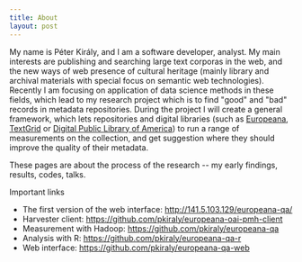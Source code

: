 ```yaml
---
title: About
layout: post
---
```



My name is Péter Király, and I am a software developer, analyst. My main interests are publishing and searching large text corporas in the web, and the new ways of web presence of cultural heritage (mainly library and archival materials with special focus on semantic web technologies). Recently I am focusing on application of data science methods in these fields, which lead to my research project which is to find "good" and "bad" records in metadata repositories. During the project I will create a general framework, which lets repositories and digital libraries (such as [Europeana](http://europeana.eu), [TextGrid](http://textgrid.de) or [Digital Public Library of America](http://dp.la)) to run a range of measurements on the collection, and get suggestion where they should improve the quality of their metadata.

These pages are about the process of the research -- my early findings, results, codes, talks.

Important links

* The first version of the web interface: http://141.5.103.129/europeana-qa/ 
* Harvester client: https://github.com/pkiraly/europeana-oai-pmh-client
* Measurement with Hadoop: https://github.com/pkiraly/europeana-qa
* Analysis with R: https://github.com/pkiraly/europeana-qa-r
* Web interface: https://github.com/pkiraly/europeana-qa-web
